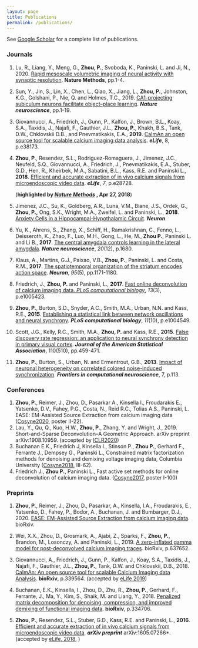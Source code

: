 ```yaml
---
layout: page
title: Publications
permalink: /publications/
---
```


See [Google Scholar](https://scholar.google.com/citations?hl=en&user=hw0JvzAAAAAJ&view_op=list_works&sortby=pubdate) for a complete list of publications. 

### Journals

1. Lu, R., Liang, Y., Meng, G., **Zhou, P.**, Svoboda, K., Paninski, L. and Ji, N., 2020. [Rapid mesoscale volumetric imaging of neural activity with synaptic resolution](https://www.nature.com/articles/s41592-020-0760-9?proof=trueMay%2525252F). **Nature Methods**, pp.1-4.

2. Sun, Y., Jin, S., Lin, X., Chen, L., Qiao, X., Jiang, L., **Zhou, P.**, Johnston, K.G., Golshani, P., Nie, Q. and Holmes, T.C., 2019. [CA1-projecting subiculum neurons facilitate object–place learning](https://www.nature.com/articles/s41593-019-0496-y). ***Nature neuroscience***, pp.1-19. 

3. Giovannucci, A., Friedrich, J., Gunn, P., Kalfon, J., Brown, B.L., Koay, S.A., Taxidis, J., Najafi, F., Gauthier, J.L., **Zhou, P.**, Khakh, B.S., Tank, D.W., Chklovskii D.B., and Pnevmatikakis, E.A.,   **2019**. [CaImAn an open source tool for scalable calcium imaging data analysis](https://elifesciences.org/articles/38173). ***eLife***, 8, p.e38173.
   
4. **Zhou, P**., Resendez, S.L., Rodriguez-Romaguera, J., Jimenez, J.C., Neufeld, S.Q., Giovannucci, A., Friedrich, J., Pnevmatikakis, E.A., Stuber, G.D., Hen, R., Kheirbek, M.A., Sabatini, B.L., Kass, R.E. and Paninski L., **2018**. [Efficient and accurate extraction of in vivo calcium signals from microendoscopic video data](https://elifesciences.org/articles/28728). ***eLife***, *7*, p.e28728. 

   (**highlighted by [*Nature Methods*](https://www.nature.com/articles/nmeth.4670) , Apr 27, 2018**)

6. Jimenez, J.C., Su, K., Goldberg, A.R., Luna, V.M., Biane, J.S., Ordek, G., **Zhou, P.,** Ong, S.K., Wright, M.A., Zweifel, L. and Paninski, L., **2018**. [Anxiety Cells in a Hippocampal-Hypothalamic Circuit](https://www.sciencedirect.com/science/article/pii/S0896627318300199). ***Neuron***.

7. Yu, K., Ahrens, S., Zhang, X., Schiff, H., Ramakrishnan, C., Fenno, L., Deisseroth, K., Zhao, F., Luo, M.H., Gong, L., He, M., **Zhou P.**, Paninski L. and Li B.,  **2017**. [The central amygdala controls learning in the lateral amygdala](https://www.nature.com/articles/s41593-017-0009-9). ***Nature neuroscience***, *20*(12), p.1680.

8. Klaus, A., Martins, G.J., Paixao, V.B., **Zhou, P.**, Paninski, L. and Costa, R.M., **2017**. [The spatiotemporal organization of the striatum encodes action space](https://www.sciencedirect.com/science/article/pii/S0896627317307304). ***Neuron***, *95*(5), pp.1171-1180.

9. Friedrich, J., **Zhou, P.** and Paninski, L., **2017**. [Fast online deconvolution of calcium imaging data. *PLoS computational biology*](http://journals.plos.org/ploscompbiol/article?rev=2&id=10.1371/journal.pcbi.1005423), *13*(3), p.e1005423.

10. **Zhou, P.**, Burton, S.D., Snyder, A.C., Smith, M.A., Urban, N.N. and Kass, R.E., **2015**. [Establishing a statistical link between network oscillations and neural synchrony](http://journals.plos.org/ploscompbiol/article?id=10.1371/journal.pcbi.1004549). ***PLoS computational biology***, *11*(10), p.e1004549.

11. Scott, J.G., Kelly, R.C., Smith, M.A., **Zhou, P.** and Kass, R.E., **2015**. [False discovery rate regression: an application to neural synchrony detection in primary visual cortex](http://www.tandfonline.com/doi/abs/10.1080/01621459.2014.990973). ***Journal of the American Statistical Association***, 110(510), pp.459-471.

12. **Zhou, P.**, Burton, S., Urban, N. and Ermentrout, G.B., **2013**. [Impact of neuronal heterogeneity on correlated colored noise-induced synchronization](https://www.frontiersin.org/articles/10.3389/fncom.2013.00113/full). ***Frontiers in computational neuroscience***, 7, p.113.

### Conferences
1. **Zhou, P.**, Reimer, J., Zhou, D., Pasarkar A., Kinsella I., Froudarakis E., Yatsenko, D.V., Fahey, P.G., Costa, N., Reid R.C., Tolias A.S., Paninski, L. EASE: EM-Assisted Source Extraction from calcium imaging data ([Cosyne2020](http://www.cosyne.org/c/index.php?title=Cosyne_20), poster II-22).
2. Lau, Y., Qu, Q., Kuo, H.W., **Zhou, P.**, Zhang, Y. and Wright, J., 2019. Short-and-Sparse Deconvolution–A Geometric Approach. arXiv preprint arXiv:1908.10959. (accepted by [ICLR2020](https://openreview.net/forum?id=Byg5ZANtvH)) 
3. Buchanan E.K., Friedrich J, Kinsella I., Stinson P., **Zhou P.**, Gerhard F., Ferrante J., Dempsey G., Paninski L., Constrained matrix factorization methods for denoising and demixing voltage imaging data, Columbia University ([Cosyne2018](http://www.cosyne.org/c/index.php?title=Cosyne_18), III-62).
4. Friedrich J., **Zhou P.**, Paninski L., Fast active set methods for online deconvolution of calcium imaging data. ([Cosyne2017](http://www.cosyne.org/c/index.php?title=Cosyne2017_posters_1), poster I-100)


### Preprints

1. **Zhou, P.**, Reimer, J., Zhou, D., Pasarkar, A., Kinsella, I.A., Froudarakis, E., Yatsenko, D., Fahey, P., Bodor, A., Buchanan, J. and Bumbarger, D.J., 2020. [EASE: EM-Assisted Source Extraction from calcium imaging data](https://www.biorxiv.org/content/10.1101/2020.03.25.007468v1.abstract). bioRxiv.
   
2.  Wei, X.X., Zhou, D., Grosmark, A., Ajabi, Z., Sparks, F., **Zhou, P.**, Brandon, M., Losonczy, A. and Paninski, L., 2019. [A zero-inflated gamma model for post-deconvolved calcium imaging traces](https://www.biorxiv.org/content/10.1101/637652v1). bioRxiv, p.637652.

3.  Giovannucci, A., Friedrich, J., Gunn, P., Kalfon, J., Koay, S.A., Taxidis, J., Najafi, F., Gauthier, J.L., **Zhou, P.**, Tank, D.W. and Chklovskii, D.B., 2018. [CaImAn: An open source tool for scalable Calcium Imaging data Analysis](https://www.biorxiv.org/content/early/2018/06/05/339564). **bioRxiv**, p.339564. (accepted by [eLife 2019](https://elifesciences.org/articles/38173))
4.  Buchanan, E.K., Kinsella, I., Zhou, D., Zhu, R., **Zhou, P.**, Gerhard, F., Ferrante, J., Ma, Y., Kim, S., Shaik, M. and Liang, Y., 2018. [Penalized matrix decomposition for denoising, compression, and improved demixing of functional imaging data](https://www.biorxiv.org/content/early/2018/06/03/334706). **bioRxiv**, p.334706.
5.  **Zhou, P.**, Resendez, S.L., Stuber, G.D., Kass, R.E. and Paninski, L., **2016**. [Efficient and accurate extraction of in vivo calcium signals from microendoscopic video data](https://arxiv.org/abs/1605.07266). ***arXiv preprint*** arXiv:1605.07266*. (accepted by [eLife, 2018](https://elifesciences.org/articles/28728), )

